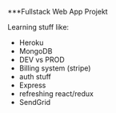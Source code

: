 ***Fullstack Web App Projekt

Learning stuff like:
- Heroku
- MongoDB
- DEV vs PROD
- Billing system (stripe)
- auth stuff
- Express
- refreshing react/redux
- SendGrid